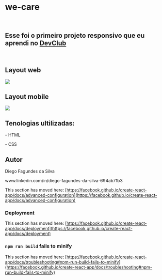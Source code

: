 # we-care
<br>
<h2>Esse foi o primeiro projeto responsivo que eu aprendi no <a href="https://rodolfomori.com.br/devclub">DevClub</a></h2>
<br>
<h2>Layout web</h2>
<img src=https://github.com/DiegoSilva1919/we-care/blob/master/assetts/Captura%20de%20tela%202023-05-05%20202748.png/>
<h2>Layout mobile</h2>
<img src=https://github.com/DiegoSilva1919/we-care/blob/master/assetts/Captura%20de%20tela%202023-05-08%20200808.png/>
<h2>Tenologias ultilizadas:</h2>
<p>- HTML<p>
<p>- CSS</p>
<h2> Autor </h2>
<p>Diego Fagundes da Silva</p>
www.linkedin.com/in/diego-fagundes-da-silva-694ab71b3

This section has moved here: [https://facebook.github.io/create-react-app/docs/advanced-configuration](https://facebook.github.io/create-react-app/docs/advanced-configuration)

### Deployment

This section has moved here: [https://facebook.github.io/create-react-app/docs/deployment](https://facebook.github.io/create-react-app/docs/deployment)

### `npm run build` fails to minify

This section has moved here: [https://facebook.github.io/create-react-app/docs/troubleshooting#npm-run-build-fails-to-minify](https://facebook.github.io/create-react-app/docs/troubleshooting#npm-run-build-fails-to-minify)
